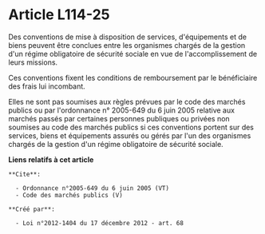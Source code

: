 # Article L114-25

Des conventions de mise à disposition de services, d'équipements et de biens peuvent être conclues entre les organismes
chargés de la gestion d'un régime obligatoire de sécurité sociale en vue de l'accomplissement de leurs missions. 

Ces conventions fixent les conditions de remboursement par le bénéficiaire des frais lui incombant. 

Elles ne sont pas soumises aux règles prévues par le code des marchés publics ou par l'ordonnance n° 2005-649 du 6 juin 2005
relative aux marchés passés par certaines personnes publiques ou privées non soumises au code des marchés publics si ces
conventions portent sur des services, biens et équipements assurés ou gérés par l'un des organismes chargés de la gestion
d'un régime obligatoire de sécurité sociale.

**Liens relatifs à cet article**

	**Cite**:

	  - Ordonnance n°2005-649 du 6 juin 2005 (VT)
	  - Code des marchés publics (V)

	**Créé par**:

	  - Loi n°2012-1404 du 17 décembre 2012 - art. 68
